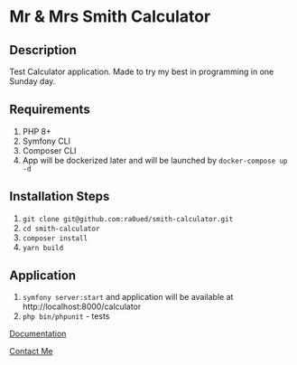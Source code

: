 # Mr & Mrs Smith Calculator
## Description
Test Calculator application. Made to try my best in programming in one Sunday day. 

## Requirements
1. PHP 8+
2. Symfony CLI
3. Composer CLI
4. App will be dockerized later and will be launched by `docker-compose up -d`

## Installation Steps
1. `git clone git@github.com:ra0ued/smith-calculator.git`
2. `cd smith-calculator`
3. `composer install`
4. `yarn build`

## Application
1. `symfony server:start` and application will be available at http://localhost:8000/calculator
2. `php bin/phpunit` - tests

[Documentation](https://symfony.com/doc/current/index.html)

[Contact Me](mailto:ra0ued@zabtech.ru)